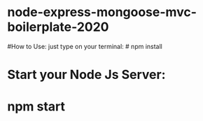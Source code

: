 # node-express-mongoose-mvc-boilerplate-2020

#How to Use:
just type on your terminal: # npm install

# Start your Node Js Server:
# npm start
